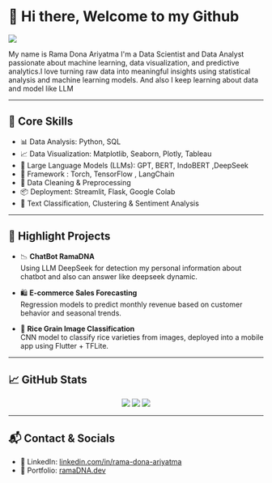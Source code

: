 # 👋 Hi there, Welcome to my Github

<img src="https://readme-typing-svg.herokuapp.com/?lines=Data+Scientist+%7C+Data+Analyst+%7C+Machine+Learning+Enthusiast&center=true&width=700&height=45" />

My name is Rama Dona Ariyatma I'm a Data Scientist and Data Analyst passionate about machine learning, data visualization, and predictive analytics.I love turning raw data into meaningful insights using statistical analysis and machine learning models. And also I keep learning about data and model like LLM

---

## 🚀 Core Skills

- 📊 Data Analysis: Python, SQL
- 📈 Data Visualization: Matplotlib, Seaborn, Plotly, Tableau  
- 🤖 Large Language Models (LLMs): GPT, BERT, IndoBERT ,DeepSeek
- 🤖 Framework : Torch, TensorFlow , LangChain
- 🧹 Data Cleaning & Preprocessing  
- 📦 Deployment: Streamlit, Flask, Google Colab
- 🧾 Text Classification, Clustering & Sentiment Analysis 

---

## 📌 Highlight Projects

- 📉 **ChatBot RamaDNA**  
  Using LLM DeepSeek for detection my personal information about chatbot and also can answer like deepseek dynamic.

- 🛍️ **E-commerce Sales Forecasting**  
  Regression models to predict monthly revenue based on customer behavior and seasonal trends.

- 🌾 **Rice Grain Image Classification**  
  CNN model to classify rice varieties from images, deployed into a mobile app using Flutter + TFLite.


---

## 📈 GitHub Stats

<p align="center">
  <img src="https://github-readme-stats.vercel.app/api?username=RamaDNA&show_icons=true&theme=radical" />
  <img src="https://github-readme-stats.vercel.app/api/top-langs/?username=RamaDNA&layout=compact&theme=radical" />
  <img src="https://github-readme-stats.vercel.app/api/top-langs/?username=RamDNA&layout=compact" />
</p>

---

## 📬 Contact & Socials

- 💼 LinkedIn: [linkedin.com/in/rama-dona-ariyatma](www.linkedin.com/in/rama-dona-ariyatma-690141277)
- 📁 Portfolio: [ramaDNA.dev](https://ramadna.github.io/rma-portfolio.github.io/)


